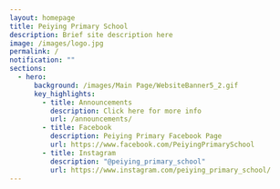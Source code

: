```yaml
---
layout: homepage
title: Peiying Primary School
description: Brief site description here
image: /images/logo.jpg
permalink: /
notification: ""
sections:
  - hero:
      background: /images/Main Page/WebsiteBanner5_2.gif
      key_highlights:
        - title: Announcements
          description: Click here for more info
          url: /announcements/
        - title: Facebook
          description: Peiying Primary Facebook Page
          url: https://www.facebook.com/PeiyingPrimarySchool
        - title: Instagram
          description: "@peiying_primary_school"
          url: https://www.instagram.com/peiying_primary_school/
---
```

